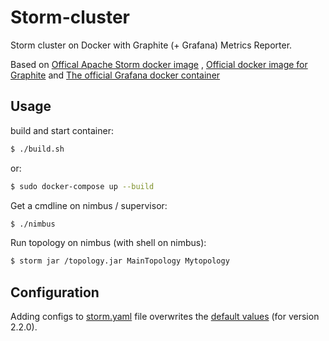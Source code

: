 # Storm-cluster
Storm cluster on Docker with Graphite (+ Grafana) Metrics Reporter.

Based on [Offical Apache Storm docker image](https://hub.docker.com/_/storm) , [Official docker image for Graphite](https://hub.docker.com/r/graphiteapp/graphite-statsd) and [The official Grafana docker container](https://hub.docker.com/r/grafana/grafana)

Usage
-----

build and start container:
```bash
$ ./build.sh 
```
or:
```sh
$ sudo docker-compose up --build
```
Get a cmdline on nimbus / supervisor:
```bash
$ ./nimbus
```
Run topology on nimbus (with shell on nimbus):
```bash
$ storm jar /topology.jar MainTopology Mytopology
```
Configuration
----
Adding configs to [storm.yaml](/jfr_storm/storm.yaml) file overwrites the [default values](https://github.com/apache/storm/blob/v2.2.0/conf/defaults.yaml) (for version 2.2.0).
